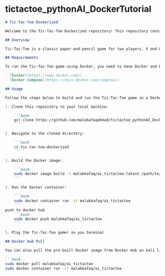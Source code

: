 # tictactoe_pythonAI_DockerTutorial


```markdown
# Tic-Tac-Toe Dockerized

Welcome to the Tic-Tac-Toe Dockerized repository! This repository contains everything you need to run a Tic-Tac-Toe game in a Docker container.

## Overview

Tic-Tac-Toe is a classic paper-and-pencil game for two players, X and O, who take turns marking the spaces in a 3×3 grid. The player who succeeds in placing three of their marks in a horizontal, vertical, or diagonal row wins the game.

## Requirements

To run the Tic-Tac-Toe game using Docker, you need to have Docker and Docker Compose installed on your system.

- [Docker](https://www.docker.com/)
- [Docker Compose](https://docs.docker.com/compose/)

## Usage

Follow the steps below to build and run the Tic-Tac-Toe game in a Docker container:

1. Clone this repository to your local machine:

    ```bash
    git clone https://github.com/malakafaqahmad/tictactoe_pythonAI_DockerTutorial.git
    ```

2. Navigate to the cloned directory:

    ```bash
    cd tic-tac-toe-dockerized
    ```

3. Build the Docker image:

    ```bash
    sudo docker image build -t malakkafaq/ai_tictactoe:latest /path/to/projectfolder
    ```

4. Run the Docker container:

    ```bash
    sudo docker container run -it malakkafaq/ai_tictactoe
    ```
push to docker hub
    ```bash
    sudo docker push malakkafaq/ai_tictactoe
    ```

5. Play the Tic-Tac-Toe game! on you terminal

## Docker Hub Pull

You can also pull the pre-built Docker image from Docker Hub on kali linux or ubuntu:

```bash
sudo docker pull malakkafaq/ai_tictactoe
sudo docker container run -it malakkafaq/ai_tictactoe
```
